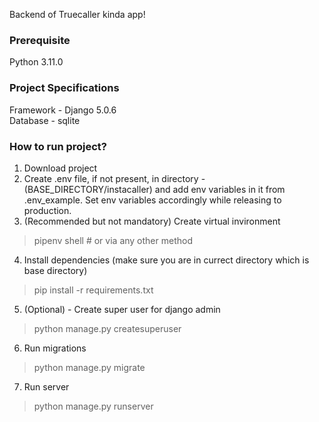 Backend of Truecaller kinda app!

### Prerequisite
Python 3.11.0 


### Project Specifications
Framework - Django 5.0.6 <br/>
Database - sqlite


### How to run project?
1. Download project
2. Create .env file, if not present, in directory - (BASE_DIRECTORY/instacaller) and add env variables in it from .env_example. Set env variables accordingly while releasing to production.
3. (Recommended but not mandatory) Create virtual invironment
> pipenv shell # or via any other method
4. Install dependencies (make sure you are in currect directory which is base directory)
> pip install -r requirements.txt
5. (Optional) - Create super user for django admin
> python manage.py createsuperuser
6. Run migrations 
> python manage.py migrate
7. Run server
> python manage.py runserver

